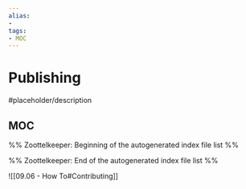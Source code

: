 ```yaml
---
alias:
- 
tags:
- MOC
---
```


# Publishing

#placeholder/description 

## MOC

%% Zoottelkeeper: Beginning of the autogenerated index file list  %%

%% Zoottelkeeper: End of the autogenerated index file list  %%

![[09.06 - How To#Contributing]]